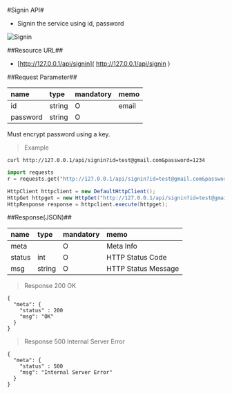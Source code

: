 
#Signin API#
- Signin the service using id, password

![Signin](https://farm1.staticflickr.com/642/20891211720_09e70f97c7.jpg)


##Resource URL##
- [http://127.0.0.1/api/signin]( http://127.0.0.1/api/signin )

##Request Parameter##

| name            | type            | mandatory | memo           |
| :---------------|:--------------- |:----------|----------------|
| id              | string          | O         | email          |
| password        | string          | O         |                | 

<aside class="warning">
Must encrypt password using a key. 
</aside>

  
> Example

```shell
curl http://127.0.0.1/api/signin?id=test@gmail.com&password=1234 
```

```python
import requests
r = requests.get("http://127.0.0.1/api/signin?id=test@gmail.com&password=1234")
```

```java
HttpClient httpclient = new DefaultHttpClient();
HttpGet httpget = new HttpGet("http://127.0.0.1/api/signin?id=test@gmail.com&password=1234");
HttpResponse response = httpclient.execute(httpget);
```
 

##Response(JSON)##
 

| name       | type    | mandatory | memo                                |
| :----------|:--------|:----------|:------------------------------------|
| meta       |         | O         | Meta Info                           |
| status     | int     | O         | HTTP Status Code                    |
| msg        | string  | O         | HTTP Status Message                 |
 

> Response 200 OK
```
{
  "meta": {
    "status" : 200 
    "msg": "OK"
  }
}

```
 
> Response 500 Internal Server Error
```
{
  "meta": {
    "status" : 500 
    "msg": "Internal Server Error"
  }
}

```
